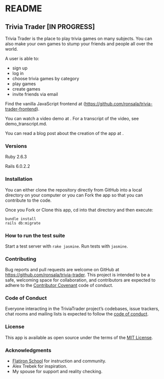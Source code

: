 # README

## Trivia Trader [IN PROGRESS]

Trivia Trader is the place to play trivia games on many subjects. You can also make your own games to stump your friends and people all over the world.

A user is able to:

* sign up
* log in
* choose trivia games by category
* play games
* create games
* invite friends via email

Find the vanilla JavaScript frontend at (https://github.com/ronsala/trivia-trader-frontend).

You can watch a video demo at <TODO></TODO>.
For a transcript of the video, see demo_transcript.md.

You can read a blog post about the creation of the app at <TODO></TODO>.

### Versions

Ruby 2.6.3

Rails 6.0.2.2

### Installation

You can either clone the repository directly from GitHub into a local directory on your computer or you can Fork the app so that you can contribute to the code.

Once you Fork or Clone this app, cd into that directory and then execute:

```
bundle install
rails db:migrate
```

### How to run the test suite

Start a test server with `rake jasmine`. Run tests with `jasmine`.

### Contributing

Bug reports and pull requests are welcome on GitHub at <https://github.com/ronsala/trivia-trader>. This project is intended to be a safe, welcoming space for collaboration, and contributors are expected to adhere to the [Contributor Covenant](http://contributor-covenant.org) code of conduct.

### Code of Conduct

Everyone interacting in the TriviaTrader project’s codebases, issue trackers, chat rooms and mailing lists is expected to follow the [code of conduct](https://github.com/ronsala/quiet-places/blob/master/CODE_OF_CONDUCT.md).

### License

This app is available as open source under the terms of the [MIT License](https://opensource.org/licenses/MIT).

### Acknowledgments

* [Flatiron School](https://flatironschool.com) for instruction and community.
* Alex Trebek for inspiration.
* My spouse for support and reality checking.

